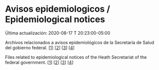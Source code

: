 # Avisos epidemiologicos / Epidemiological notices

Última actualización: 2020-08-17 T 20:23:00-05:00 

Archivos relacionados a avisos epidemiológicos de la Secretaría de Salud del gobierno federal. [[1](https://www.gob.mx/salud/documentos/aviso-epidemiologico-casos-de-infeccion-respiratoria-asociados-a-nuevo-coronavirus-2019-ncov)] [[2](https://www.gob.mx/salud/documentos/aviso-epidemiologico-enfermedad-covid-19-por-sars_cov-2-actualizacion)] [[3](https://www.gob.mx/salud/documentos/aviso-preventivo-de-viajes-internacionales-por-pandemia-de-covid-19-causada-por-sars-cov-2)] [[4](https://www.gob.mx/salud/documentos/aviso-preventivo-de-viaje-personas-que-retornan-o-son-repatriadas-de-cruceros-internacionales-por-pandemia-de-covid-19-causada-sars_cov-2)]

Files related to epidemiological notices of the Heath Secretariat of the federal government.  [[1](https://www.gob.mx/salud/documentos/aviso-epidemiologico-casos-de-infeccion-respiratoria-asociados-a-nuevo-coronavirus-2019-ncov)] [[2](https://www.gob.mx/salud/documentos/aviso-epidemiologico-enfermedad-covid-19-por-sars_cov-2-actualizacion)] [[3](https://www.gob.mx/salud/documentos/aviso-preventivo-de-viajes-internacionales-por-pandemia-de-covid-19-causada-por-sars-cov-2)] [[4](https://www.gob.mx/salud/documentos/aviso-preventivo-de-viaje-personas-que-retornan-o-son-repatriadas-de-cruceros-internacionales-por-pandemia-de-covid-19-causada-sars_cov-2)]
